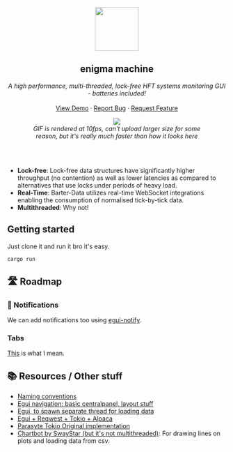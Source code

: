 <!-- markdownlint-configure-file {
  "MD013": {
    "code_blocks": false,
    "tables": false
  },
  "MD033": false,
  "MD041": false
} -->

<div align="center">
<a href="https://github.com/othneildrew/Best-README-Template">
    <img height="100" src="https://images-wixmp-ed30a86b8c4ca887773594c2.wixmp.com/f/84a49b59-fcd9-4cc1-9896-10c237af55d0/dcb3lek-c2143f37-7e5f-45be-8291-51c4e69997cf.gif?token=eyJ0eXAiOiJKV1QiLCJhbGciOiJIUzI1NiJ9.eyJzdWIiOiJ1cm46YXBwOjdlMGQxODg5ODIyNjQzNzNhNWYwZDQxNWVhMGQyNmUwIiwiaXNzIjoidXJuOmFwcDo3ZTBkMTg4OTgyMjY0MzczYTVmMGQ0MTVlYTBkMjZlMCIsIm9iaiI6W1t7InBhdGgiOiJcL2ZcLzg0YTQ5YjU5LWZjZDktNGNjMS05ODk2LTEwYzIzN2FmNTVkMFwvZGNiM2xlay1jMjE0M2YzNy03ZTVmLTQ1YmUtODI5MS01MWM0ZTY5OTk3Y2YuZ2lmIn1dXSwiYXVkIjpbInVybjpzZXJ2aWNlOmZpbGUuZG93bmxvYWQiXX0.mir1KAo6CAqMWYFAQ5SeZxw5138vRURUGegbbrYvc4A">
</a>
  <h2>enigma machine</h2>
<p align="center"><i>
    A high performance, multi-threaded, lock-free HFT systems monitoring GUI - batteries included!
    </i><br />
    <br />
    <a href="https://github.com/othneildrew/Best-README-Template">View Demo</a>
    ·
    <a href="https://github.com/othneildrew/Best-README-Template/issues">Report Bug</a>
    ·
    <a href="https://github.com/othneildrew/Best-README-Template/issues">Request Feature</a>
  </p>
  
  <figure>
    <img src="https://media1.tenor.com/images/589e7ed35c66cfda5a4d2ecf4c9559d0/tenor.gif?itemid=27442143">
    <br>
    <figcaption><em>GIF is rendered at 10fps, can't upload larger size for some reason, but it's really much faster than how it looks here</em></figcaption>
  </figure>
  <br>
  <br>
</div>

* **Lock-free**: Lock-free data structures have significantly higher throughput (no contention) as well as lower latencies as compared to alternatives that use locks under periods of heavy load.
* **Real-Time**: Barter-Data utilizes real-time WebSocket integrations enabling the consumption of normalised tick-by-tick data.
* **Multithreaded**: Why not!


## Getting started
Just clone it and run it bro it's easy.
```rust
cargo run
```

## 🛣️ Roadmap
### 🔔 Notifications
We can add notifications too using [egui-notify](https://github.com/ItsEthra/egui-notify).
### Tabs
[This](https://discord.com/channels/900275882684477440/904461220592119849/1012443669451776041) is what I mean.

## 📚 Resources / Other stuff
- [Naming conventions](https://rust-lang.github.io/api-guidelines/naming.html)
- [Egui navigation: basic centralpanel, layout stuff](https://github.com/mikael-nilsson-github/rust-egui-basic-navigation)
- [Egui, to spawn separate thread for loading data](https://github.com/mikael-nilsson-github/egui-alpaca-crypto-trading)
- [Egui + Reqwest + Tokio + Alpaca](https://github.com/mikael-nilsson-github/egui-async-reqwest-tokio-alpaca/blob/main/src/main.rs)
- [Parasyte Tokio Original implementation](https://github.com/parasyte/egui-tokio-example/blob/main/src/main.rs)
- [Chartbot by SwayStar (but it's not multithreaded)](https://github.com/SwayStar123/chart_bot/blob/master/src/chartbot.rs): For drawing lines on plots and loading data from csv.
